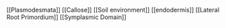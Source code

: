 [[Plasmodesmata]]
[[Callose]]
[[Soil environment]]
[[endodermis]]
[[Lateral Root Primordium]]
[[Symplasmic Domain]]
